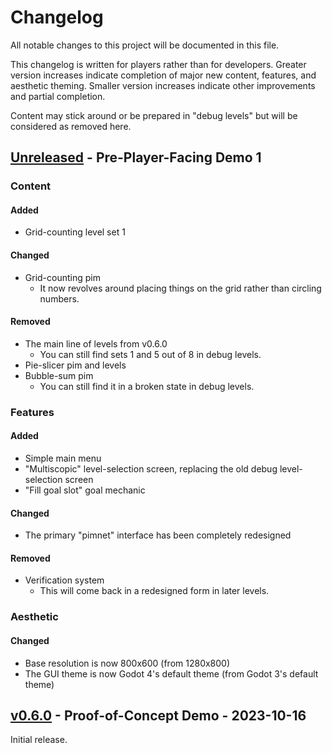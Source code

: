 # Changelog

All notable changes to this project will be documented in this file.

This changelog is written for players rather than for developers. Greater version increases indicate completion of major new content, features, and aesthetic theming. Smaller version increases indicate other improvements and partial completion.

Content may stick around or be prepared in "debug levels" but will be considered as removed here.


## [Unreleased] - Pre-Player-Facing Demo 1

### Content

#### Added

* Grid-counting level set 1

#### Changed

* Grid-counting pim
    * It now revolves around placing things on the grid rather than circling numbers.

#### Removed

* The main line of levels from v0.6.0
    * You can still find sets 1 and 5 out of 8 in debug levels.
* Pie-slicer pim and levels
* Bubble-sum pim
    * You can still find it in a broken state in debug levels.


### Features

#### Added

* Simple main menu
* "Multiscopic" level-selection screen, replacing the old debug level-selection screen
* "Fill goal slot" goal mechanic

#### Changed

* The primary "pimnet" interface has been completely redesigned

#### Removed

* Verification system
    * This will come back in a redesigned form in later levels.


### Aesthetic

#### Changed

* Base resolution is now 800x600 (from 1280x800)
* The GUI theme is now Godot 4's default theme (from Godot 3's default theme)


## [v0.6.0] - Proof-of-Concept Demo - 2023-10-16

Initial release.


[unreleased]: https://codeberg.org/superpractica/superpractica/compare/v0.6.0...HEAD
[v0.6.0]: https://codeberg.org/superpractica/superpractica/releases/tag/v0.6.0
